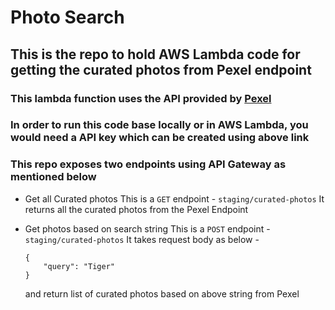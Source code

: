 # Photo Search

## This is the repo to hold AWS Lambda code for getting the curated photos from Pexel endpoint

### This lambda function uses the API provided by [Pexel](https://www.pexels.com/api/documentation/)

### In order to run this code base locally or in AWS Lambda, you would need a API key which can be created using above link

### This repo exposes two endpoints using API Gateway as mentioned below

- Get all Curated photos
  This is a `GET` endpoint - `staging/curated-photos`
  It returns all the curated photos from the Pexel Endpoint

- Get photos based on search string
  This is a `POST` endpoint - `staging/curated-photos`
  It takes request body as below -
  ```shell
  {
      "query": "Tiger"
  }
  ```
  and return list of curated photos based on above string from Pexel

